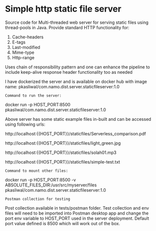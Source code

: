 # Simple http static file server

Source code for Multi-threaded web server for serving static files using thread-pools in Java.
Provide standard HTTP functionality for:
1. Cache-headers
2. E-tags
3. Last-modified
4. Mime-type
5. Http-range

Uses chain of responsibility pattern and one can enhance the pipeline to include keep-alive response header functionality
too as needed

I have dockerized the server and is available on docker hub with image name: pkasliwal/com.namo.dist.server.staticfileserver:1.0

	Command to run the server:
docker run -p HOST_PORT:8500 pkasliwal/com.namo.dist.server.staticfileserver:1.0

Above server has some static example files in-built and can be accessed using following urls:

http://localhost:{{HOST_PORT}}/staticfiles/Serverless_comparison.pdf

http://localhost:{{HOST_PORT}}/staticfiles/light_green.jpg

http://localhost:{{HOST_PORT}}/staticfiles/solah01.mp3

http://localhost:{{HOST_PORT}}/staticfiles/simple-test.txt


	Command to mount other files:
docker run -p HOST_PORT:8500 -v ABSOLUTE_FILES_DIR:/usr/src/myserver/files pkasliwal/com.namo.dist.server.staticfileserver:1.0

	Postman collection for testing
Post collection available in tests/postman folder.
Test collection and env files will need to be imported into Postman desktop app and change the port env variable to HOST_PORT used in the server deployment.
Default port value defined is 8500 which will work out of the box.
